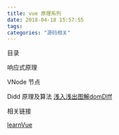 ```yaml
---
title: vue 原理系列
date: 2018-04-18 15:57:55
tags:
categories: "源码相关"
---
```


目录

响应式原理

VNode 节点

Didd 原理及算法 [浅入浅出图解domDIff](https://juejin.im/post/5ad550f06fb9a028b4118d99)



相关链接

[learnVue](https://github.com/answershuto/learnVue)